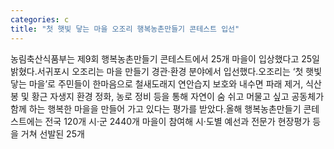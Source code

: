```yaml
---
categories: c
title: "첫 햇빛 닿는 마을 오조리 행복농촌만들기 콘테스트 입선"
---
```

농림축산식품부는 제9회 행복농촌만들기 콘테스트에서 25개 마을이 입상했다고 25일 밝혔다.서귀포시 오조리는 마을 만들기 경관‧환경 분야에서 입선했다.오조리는 ‘첫 햇빛 닿는 마을’로 주민들이 한마음으로 철새도래지 연안습지 보호와 내수면 파래 제거, 식산봉 및 황근 자생지 환경 정화, 농로 정비 등을 통해 자연이 숨 쉬고 머물고 싶고 공동체가 함께 하는 행복한 마을을 만들어 가고 있다는 평가를 받았다.올해 행복농촌만들기 콘테스트에는 전국 120개 시‧군 2440개 마을이 참여해 시‧도별 예선과 전문가 현장평가 등을 거쳐 선발된 25개